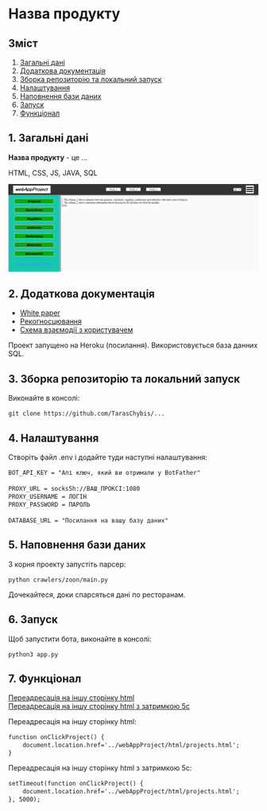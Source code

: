 # Назва продукту

## Зміст

1. [Загальні дані](#1)</br>
2. [Додаткова документація](#2)
3. [Зборка репозиторію та локальний запуск](#3)
4. [Налаштування](#4)
5. [Наповнення бази даних](#5)
6. [Запуск](#6)
7. [Функціонал](#7)

## 1. Загальні дані <a id="1"></a>
**Назва продукту** - це ...</br>

HTML, CSS, JS, JAVA, SQL

<!-- <img src="../webAppProject/img/main_page.png"/> -->
<img src="https://github.com/TarasChybis/webAppProject/blob/button-left/img/main_page.png"/>

## 2. Додаткова документація <a id="2"></a>
+ <a href="https://learn.microsoft.com/ru-ru/contribute/how-to-write-links#bookmark-links">White paper</a>
+ <a href="https://learn.microsoft.com/ru-ru/contribute/how-to-write-links#bookmark-links">Рекогносцювання</a>
+ <a href="https://learn.microsoft.com/ru-ru/contribute/how-to-write-links#bookmark-links">Схема взаємодії з користувачем</a>

<p>Проект запущено на Heroku (посилання).</b>
Використовується база данних SQL.</p>

## 3. Зборка репозиторію та локальний запуск <a id="3"></a>
Виконайте в консолі:
```
git clone https://github.com/TarasChybis/...
```
## 4. Налаштування <a id="4"></a>
Створіть файл .env і додайте туди наступні налаштування:
```
BOT_API_KEY = "Апі ключ, який ви отримали у BotFather"

PROXY_URL = socks5h://ВАШ_ПРОКСІ:1080
PROXY_USERNAME = ЛОГІН
PROXY_PASSWORD = ПАРОЛЬ

DATABASE_URL = "Посилання на вашу базу даних"
```
## 5. Наповнення бази даних <a id="5"></a>
З корня проекту запустіть парсер:
```
python crawlers/zoon/main.py
```
Дочекайтеся, доки спарсяться дані по ресторанам.

## 6. Запуск <a id="6"></a>
Щоб запустити бота, виконайте в консолі:
```
python3 app.py
```
## 7. Функціонал <a id="7"></a>
[Переадресація на іншу сторінку html](#7.1)</br>
[Переадресація на іншу сторінку html з затримкою 5с](#7.2)</br>

Переадресація на іншу сторінку html:<a id="7.1"></a>

```
function onClickProject() {
    document.location.href='../webAppProject/html/projects.html';
} 
```
Переадресація на іншу сторінку html з затримкою 5с:<a id="7.2"></a>
```
setTimeout(function onClickProject() {
    document.location.href='../webAppProject/html/projects.html';
}, 5000);
```